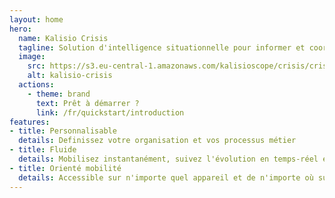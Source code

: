 ```yaml
---
layout: home
hero:
  name: Kalisio Crisis
  tagline: Solution d'intelligence situationnelle pour informer et coordonner les acteurs de terrain
  image:
    src: https://s3.eu-central-1.amazonaws.com/kalisioscope/crisis/crisis-icon-color-256x256.png
    alt: kalisio-crisis
  actions:
    - theme: brand
      text: Prêt à démarrer ?
      link: /fr/quickstart/introduction
features:
- title: Personnalisable
  details: Definissez votre organisation et vos processus métier
- title: Fluide
  details: Mobilisez instantanément, suivez l'évolution en temps-réel et facilitez le travail de vos équipes
- title: Orienté mobilité
  details: Accessible sur n'importe quel appareil et de n'importe où sur le terrain
---
```


<ClientOnly>
  <home-footer />
</ClientOnly>